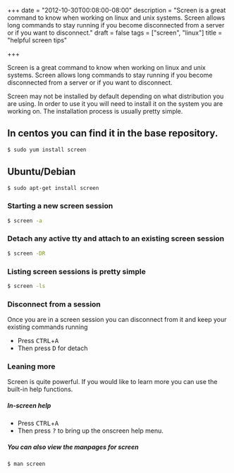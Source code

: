 +++
date = "2012-10-30T00:08:00-08:00"
description = "Screen is a great command to know when working on linux and unix systems. Screen allows long commands to stay running if you become disconnected from a server or if you want to disconnect."
draft = false
tags = ["screen", "linux"]
title = "helpful screen tips"

+++

Screen is a great command to know when working on linux and unix systems. Screen allows long commands to stay running if you become disconnected from a server or if you want to disconnect.

Screen may not be installed by default depending on what distribution you are using. In order to use it you will need to install it on the system you are working on. The installation process is usually pretty simple.

## In centos you can find it in the base repository.
```sh
$ sudo yum install screen
```

## Ubuntu/Debian
```sh
$ sudo apt-get install screen
```

### Starting a new screen session
```sh
$ screen -a
```

### Detach any active tty and attach to an existing screen session
```sh
$ screen -DR
```

### Listing screen sessions is pretty simple
```sh
$ screen -ls
```

### Disconnect from a session
Once you are in a screen session you can disconnect from it and keep your existing commands running

- Press <kbd>CTRL</kbd>+<kbd>A</kbd>
- Then press <kbd>D</kbd> for detach

### Leaning more
Screen is quite powerful. If you would like to learn more you can use the built-in help functions.

##### In-screen help
- Press <kbd>CTRL</kbd>+<kbd>A</kbd>
- Then press <kbd>?</kbd> to bring up the onscreen help menu.

##### You can also view the manpages for screen
```sh
$ man screen
```
